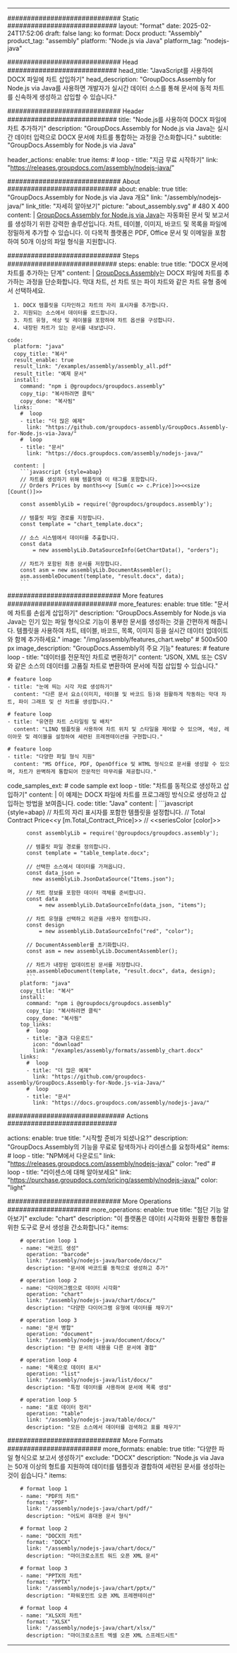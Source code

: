 



---
############################# Static ############################
layout: "format"
date:  2025-02-24T17:52:06
draft: false
lang: ko
format: Docx
product: "Assembly"
product_tag: "assembly"
platform: "Node.js via Java"
platform_tag: "nodejs-java"

############################# Head ############################
head_title: "JavaScript를 사용하여 DOCX 파일에 차트 삽입하기"
head_description: "GroupDocs.Assembly for Node.js via Java를 사용하면 개발자가 실시간 데이터 소스를 통해 문서에 동적 차트를 신속하게 생성하고 삽입할 수 있습니다."

############################# Header ############################
title: "Node.js를 사용하여 DOCX 파일에 차트 추가하기" 
description: "GroupDocs.Assembly for Node.js via Java는 실시간 데이터 입력으로 DOCX 문서에 차트를 통합하는 과정을 간소화합니다."
subtitle: "GroupDocs.Assembly for Node.js via Java" 

header_actions:
  enable: true
  items:
    #  loop
    - title: "지금 무료 시작하기"
      link: "https://releases.groupdocs.com/assembly/nodejs-java/"
      
############################# About ############################
about:
    enable: true
    title: "GroupDocs.Assembly for Node.js via Java 개요"
    link: "/assembly/nodejs-java/"
    link_title: "자세히 알아보기"
    picture: "about_assembly.svg" # 480 X 400
    content: |
       [GroupDocs.Assembly for Node.js via Java](/assembly/nodejs-java/)는 자동화된 문서 및 보고서를 생성하기 위한 강력한 솔루션입니다. 차트, 테이블, 이미지, 바코드 및 목록을 파일에 정밀하게 추가할 수 있습니다. 이 다목적 플랫폼은 PDF, Office 문서 및 이메일을 포함하여 50개 이상의 파일 형식을 지원합니다.

############################# Steps ############################
steps:
    enable: true
    title: "DOCX 문서에 차트를 추가하는 단계"
    content: |
      [GroupDocs.Assembly](/assembly/nodejs-java/)는 DOCX 파일에 차트를 추가하는 과정을 단순화합니다. 막대 차트, 선 차트 또는 파이 차트와 같은 차트 유형 중에서 선택하세요.
      
      1. DOCX 템플릿을 디자인하고 차트의 자리 표시자를 추가합니다.
      2. 지원되는 소스에서 데이터를 로드합니다.
      3. 차트 유형, 색상 및 레이블을 포함하여 차트 옵션을 구성합니다.
      4. 내장된 차트가 있는 문서를 내보냅니다.
   
    code:
      platform: "java"
      copy_title: "복사"
      result_enable: true
      result_link: "/examples/assembly/assembly_all.pdf"
      result_title: "예제 문서"
      install:
        command: "npm i @groupdocs/groupdocs.assembly"
        copy_tip: "복사하려면 클릭"
        copy_done: "복사됨"
      links:
        #  loop
        - title: "더 많은 예제"
          link: "https://github.com/groupdocs-assembly/GroupDocs.Assembly-for-Node.js-via-Java/"
        #  loop
        - title: "문서"
          link: "https://docs.groupdocs.com/assembly/nodejs-java/"
          
      content: |
        ```javascript {style=abap}
        // 차트를 생성하기 위해 템플릿에 이 태그를 포함합니다.
        // Orders Prices by months<<y [Sum(c => c.Price)]>><<size [Count()]>>
    
        const assemblyLib = require('@groupdocs/groupdocs.assembly');

        // 템플릿 파일 경로를 지정합니다.
        const template = "chart_template.docx";

        // 소스 시스템에서 데이터를 추출합니다.
        const data 
            = new assemblyLib.DataSourceInfo(GetChartData(), "orders");

        // 차트가 포함된 최종 문서를 저장합니다.
        const asm = new assemblyLib.DocumentAssembler();
        asm.assembleDocument(template, "result.docx", data);
        ```           

############################# More features ############################
more_features:
  enable: true
  title: "문서에 차트를 손쉽게 삽입하기"
  description: "GroupDocs.Assembly for Node.js via Java는 인기 있는 파일 형식으로 기능이 풍부한 문서를 생성하는 것을 간편하게 해줍니다. 템플릿을 사용하여 차트, 테이블, 바코드, 목록, 이미지 등을 실시간 데이터 업데이트와 함께 추가하세요."
  image: "/img/assembly/features_chart.webp" # 500x500 px
  image_description: "GroupDocs.Assembly의 주요 기능"
  features:
    # feature loop
    - title: "데이터를 전문적인 차트로 변환하기"
      content: "JSON, XML 또는 CSV와 같은 소스의 데이터를 고품질 차트로 변환하여 문서에 직접 삽입할 수 있습니다."

    # feature loop
    - title: "눈에 띄는 시각 자료 생성하기"
      content: "다른 문서 요소(이미지, 테이블 및 바코드 등)와 원활하게 작동하는 막대 차트, 파이 그래프 및 선 차트를 생성합니다."

    # feature loop
    - title: "유연한 차트 스타일링 및 배치"
      content: "LINQ 템플릿을 사용하여 차트 위치 및 스타일을 제어할 수 있으며, 색상, 레이아웃 및 레이블을 설정하여 세련된 프레젠테이션을 구현합니다."

    # feature loop
    - title: "다양한 파일 형식 지원"
      content: "MS Office, PDF, OpenOffice 및 HTML 형식으로 문서를 생성할 수 있으며, 차트가 완벽하게 통합되어 전문적인 마무리를 제공합니다."
      
  code_samples_ext:
    # code sample ext loop
    - title: "차트를 동적으로 생성하고 삽입하기"
      content: |
        이 예제는 DOCX 파일에 차트를 프로그래밍 방식으로 생성하고 삽입하는 방법을 보여줍니다.
      code:
        title: "Java"
        content: |
          ```javascript {style=abap}
          // 차트의 자리 표시자를 포함한 템플릿을 설정합니다.
          // Total Contract Price<<y [m.Total_Contract_Price]>>
          // <<seriesColor [color]>>
          
          const assemblyLib = require('@groupdocs/groupdocs.assembly');

          // 템플릿 파일 경로를 정의합니다.
          const template = "table_template.docx";

          // 선택한 소스에서 데이터를 가져옵니다.
          const data_json = 
            new assemblyLib.JsonDataSource("Items.json");

          // 차트 정보를 포함한 데이터 객체를 준비합니다.
          const data 
              = new assemblyLib.DataSourceInfo(data_json, "items");

          // 차트 유형을 선택하고 외관을 사용자 정의합니다.
          const design 
              = new assemblyLib.DataSourceInfo("red", "color");

          // DocumentAssembler를 초기화합니다.
          const asm = new assemblyLib.DocumentAssembler();

          // 차트가 내장된 업데이트된 문서를 저장합니다.
          asm.assembleDocument(template, "result.docx", data, design);
          ```
        platform: "java"
        copy_title: "복사"
        install:
          command: "npm i @groupdocs/groupdocs.assembly"
          copy_tip: "복사하려면 클릭"
          copy_done: "복사됨"
        top_links:
          #  loop
          - title: "결과 다운로드"
            icon: "download"
            link: "/examples/assembly/formats/assembly_chart.docx"
        links:
          #  loop
          - title: "더 많은 예제"
            link: "https://github.com/groupdocs-assembly/GroupDocs.Assembly-for-Node.js-via-Java/"
          #  loop
          - title: "문서"
            link: "https://docs.groupdocs.com/assembly/nodejs-java/"
            

            


############################## Actions ############################

actions:
  enable: true
  title: "시작할 준비가 되셨나요?"
  description: "GroupDocs.Assembly의 기능을 무료로 탐색하거나 라이센스를 요청하세요"
  items:
    #  loop
    - title: "NPM에서 다운로드"
      link: "https://releases.groupdocs.com/assembly/nodejs-java/"
      color: "red"
        #  loop
    - title: "라이센스에 대해 알아보세요"
      link: "https://purchase.groupdocs.com/pricing/assembly/nodejs-java/"
      color: "light"


############################# More Operations #####################
more_operations:
    enable: true
    title: "첨단 기능 알아보기"
    exclude: "chart"
    description: "이 플랫폼은 데이터 시각화와 원활한 통합을 위한 도구로 문서 생성을 간소화합니다."
    items: 
          
        # operation loop 1
        - name: "바코드 생성"
          operation: "barcode"
          link: "/assembly/nodejs-java/barcode/docx/"
          description: "문서에 바코드를 동적으로 생성하고 추가"

        # operation loop 2
        - name: "다이어그램으로 데이터 시각화"
          operation: "chart"
          link: "/assembly/nodejs-java/chart/docx/"
          description: "다양한 다이어그램 유형에 데이터를 채우기"

        # operation loop 3
        - name: "문서 병합"
          operation: "document"
          link: "/assembly/nodejs-java/document/docx/"
          description: "한 문서의 내용을 다른 문서에 결합"

        # operation loop 4
        - name: "목록으로 데이터 표시"
          operation: "list"
          link: "/assembly/nodejs-java/list/docx/"
          description: "특정 데이터를 사용하여 문서에 목록 생성"

        # operation loop 5
        - name: "표로 데이터 정리"
          operation: "table"
          link: "/assembly/nodejs-java/table/docx/"
          description: "모든 소스에서 데이터를 검색하고 표를 채우기"
         
          
############################# More Formats ########################
more_formats:
    enable: true
    title: "다양한 파일 형식으로 보고서 생성하기"
    exclude: "DOCX"
    description: "Node.js via Java는 50개 이상의 형트를 지원하여 데이터를 템플릿과 결합하여 세련된 문서를 생성하는 것이 쉽습니다."
    items: 
          
        # format loop 1
        - name: "PDF의 차트"
          format: "PDF"
          link: "/assembly/nodejs-java/chart/pdf/"
          description: "어도비 휴대용 문서 형식"
          
        # format loop 2
        - name: "DOCX의 차트"
          format: "DOCX"
          link: "/assembly/nodejs-java/chart/docx/"
          description: "마이크로소프트 워드 오픈 XML 문서"
          
        # format loop 3
        - name: "PPTX의 차트"
          format: "PPTX"
          link: "/assembly/nodejs-java/chart/pptx/"
          description: "파워포인트 오픈 XML 프레젠테이션"
          
        # format loop 4
        - name: "XLSX의 차트"
          format: "XLSX"
          link: "/assembly/nodejs-java/chart/xlsx/"
          description: "마이크로소프트 엑셀 오픈 XML 스프레드시트"


          

---
